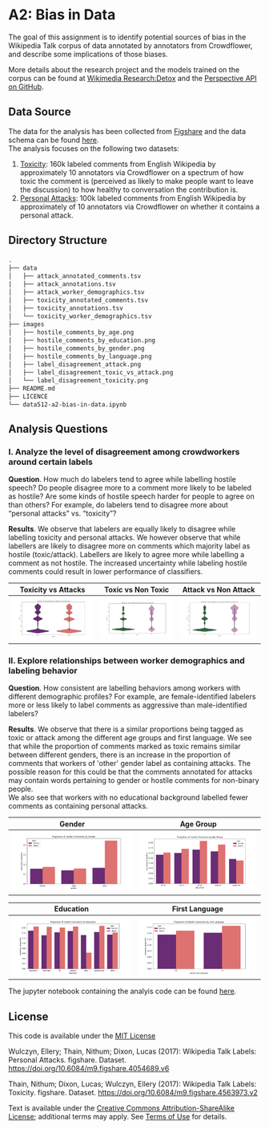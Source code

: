 # A2: Bias in Data

The goal of this assignment is to identify potential sources of bias in the Wikipedia Talk corpus of data annotated by annotators from Crowdflower, and describe some implications of those biases.  

More details about the research project and the models trained on the corpus can be found at [Wikimedia Research:Detox](https://meta.wikimedia.org/wiki/Research:Detox) and the [Perspective API on GitHub](https://github.com/conversationai/perspectiveapi/blob/master/2-api/methods.md).

## Data Source

The data for the analysis has been collected from [Figshare](https://figshare.com/projects/Wikipedia_Talk/16731)  and the data schema can be found [here](https://meta.wikimedia.org/wiki/Research:Detox/Data_Release).  
The analysis focuses on the following two datasets:  
1. [Toxicity](https://figshare.com/articles/dataset/Wikipedia_Talk_Labels_Toxicity/4563973): 160k labeled comments from English Wikipedia by approximately 10 annotators via Crowdflower on a spectrum of how toxic the comment is (perceived as likely to make people want to leave the discussion) to how healthy to conversation the contribution is.
2. [Personal Attacks](https://figshare.com/articles/dataset/Wikipedia_Talk_Labels_Personal_Attacks/4054689): 100k labeled comments from English Wikipedia by approximately of 10 annotators via Crowdflower on whether it contains a personal attack.


## Directory Structure

```
.
├── data
│   ├── attack_annotated_comments.tsv
|   ├── attack_annotations.tsv
│   ├── attack_worker_demographics.tsv
│   ├── toxicity_annotated_comments.tsv
│   ├── toxicity_annotations.tsv
│   └── toxicity_worker_demographics.tsv
├── images
│   ├── hostile_comments_by_age.png
|   ├── hostile_comments_by_education.png
│   ├── hostile_comments_by_gender.png
│   ├── hostile_comments_by_language.png
│   ├── label_disagreement_attack.png
│   ├── label_disagreement_toxic_vs_attack.png
│   └── label_disagreement_toxicity.png
├── README.md
├── LICENCE
└── data512-a2-bias-in-data.ipynb

```

## Analysis Questions

### I. Analyze the level of disagreement among crowdworkers around certain labels

**Question**.  How much do labelers tend to agree while labelling hostile speech? Do people disagree more to a comment more likely to be labeled as hostile? Are some kinds of hostile speech harder for people to agree on than others? For example, do labelers tend to disagree more about “personal attacks” vs. “toxicity”?

**Results**. We observe that labelers are equally likely to disagree while labelling toxicity and personal attacks. We however observe that while labellers are likely to disagree more on comments which majority label as hostile (toxic/attack). Labellers are likely to agree more while labelling a comment as not hostile. The increased uncertainty while labeling hostile comments could result in lower performance of classifiers.


Toxicity vs Attacks             |  Toxic vs Non Toxic          |  Attack vs Non Attack
:-------------------------:|:-------------------------:|:-------------------------:
![](images/label_disagreement_toxic_vs_attack.png)  |  ![](images/label_disagreement_toxicity.png)  | ![](images/label_disagreement_attack.png)


### II. Explore relationships between worker demographics and labeling behavior

**Question**.  How consistent are labelling behaviors among workers with different demographic profiles? For example, are female-identified labelers more or less likely to label comments as aggressive than male-identified labelers?

**Results**. We observe that there is a similar proportions being tagged as toxic or attack among the different age groups and first language. We see that while the proportion of comments marked as toxic remains similar between different genders, there is an increase in the proportion of comments that workers of 'other' gender label as containing attacks. The possible reason for this could be that the comments annotated for attacks may contain words pertaining to gender or hostile comments for non-binary people.  
We also see that workers with no educational background labelled fewer comments as containing personal attacks.

Gender             |     Age Group       
:-------------------------:|:-------------------------:
![](images/hostile_comments_by_gender.png)  |  ![](images/hostile_comments_by_age.png)  


Education             |     First Language       
:-------------------------:|:-------------------------:
![](images/hostile_comments_by_education.png)  |  ![](images/hostile_comments_by_language.png)  

The jupyter notebook containing the analyis code can be found [here](data512-a2-bias-in-data.ipynb).

## License

This code is available under the [MIT License](LICENSE)

Wulczyn, Ellery; Thain, Nithum; Dixon, Lucas (2017): Wikipedia Talk Labels: Personal Attacks. figshare. Dataset. https://doi.org/10.6084/m9.figshare.4054689.v6

Thain, Nithum; Dixon, Lucas; Wulczyn, Ellery (2017): Wikipedia Talk Labels: Toxicity. figshare. Dataset. https://doi.org/10.6084/m9.figshare.4563973.v2

Text is available under the [Creative Commons Attribution-ShareAlike License](https://creativecommons.org/licenses/by-sa/3.0/); additional terms may apply. See [Terms of Use](https://foundation.wikimedia.org/wiki/Terms_of_Use/en) for details.
